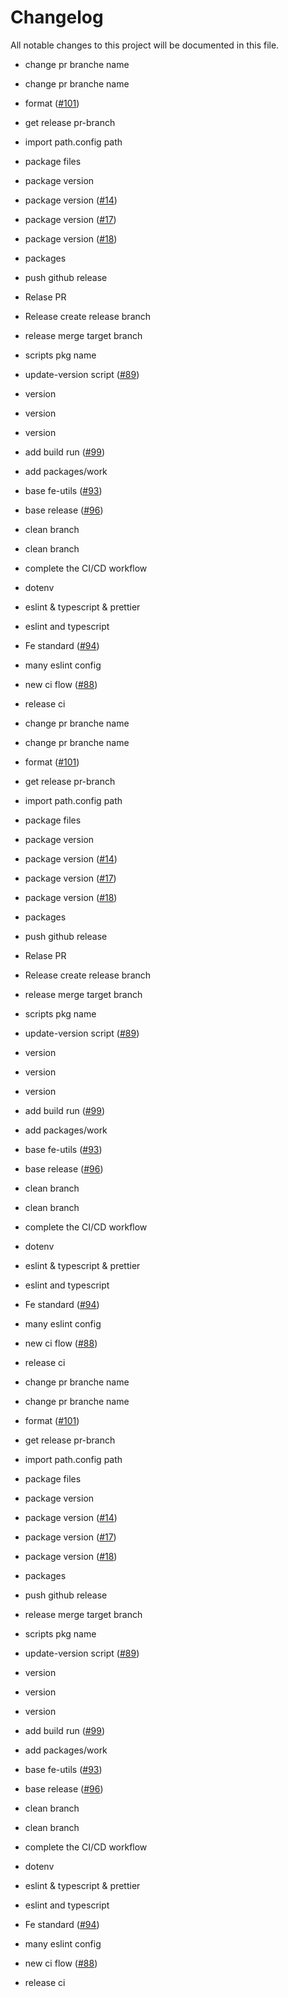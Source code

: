 # Changelog

All notable changes to this project will be documented in this file.

* change pr branche name
* change pr branche name
* format ([#101](https://github.com/qlover/fe-base/issues/101))
* get release pr-branch
* import path.config path
* package files
* package version
* package version ([#14](https://github.com/qlover/fe-base/issues/14))
* package version ([#17](https://github.com/qlover/fe-base/issues/17))
* package version ([#18](https://github.com/qlover/fe-base/issues/18))
* packages
* push github release
* Relase PR
* Release create release branch
* release merge target branch
* scripts pkg name
* update-version script ([#89](https://github.com/qlover/fe-base/issues/89))
* version
* version
* version
* add build run ([#99](https://github.com/qlover/fe-base/issues/99))
* add packages/work
* base fe-utils ([#93](https://github.com/qlover/fe-base/issues/93))
* base release ([#96](https://github.com/qlover/fe-base/issues/96))
* clean branch
* clean branch
* complete the CI/CD workflow
* dotenv
* eslint & typescript & prettier
* eslint and typescript
* Fe standard ([#94](https://github.com/qlover/fe-base/issues/94))
* many eslint config
* new ci flow ([#88](https://github.com/qlover/fe-base/issues/88))
* release ci

* change pr branche name
* change pr branche name
* format ([#101](https://github.com/qlover/fe-base/issues/101))
* get release pr-branch
* import path.config path
* package files
* package version
* package version ([#14](https://github.com/qlover/fe-base/issues/14))
* package version ([#17](https://github.com/qlover/fe-base/issues/17))
* package version ([#18](https://github.com/qlover/fe-base/issues/18))
* packages
* push github release
* Relase PR
* Release create release branch
* release merge target branch
* scripts pkg name
* update-version script ([#89](https://github.com/qlover/fe-base/issues/89))
* version
* version
* version
* add build run ([#99](https://github.com/qlover/fe-base/issues/99))
* add packages/work
* base fe-utils ([#93](https://github.com/qlover/fe-base/issues/93))
* base release ([#96](https://github.com/qlover/fe-base/issues/96))
* clean branch
* clean branch
* complete the CI/CD workflow
* dotenv
* eslint & typescript & prettier
* eslint and typescript
* Fe standard ([#94](https://github.com/qlover/fe-base/issues/94))
* many eslint config
* new ci flow ([#88](https://github.com/qlover/fe-base/issues/88))
* release ci

* change pr branche name
* change pr branche name
* format ([#101](https://github.com/qlover/fe-base/issues/101))
* get release pr-branch
* import path.config path
* package files
* package version
* package version ([#14](https://github.com/qlover/fe-base/issues/14))
* package version ([#17](https://github.com/qlover/fe-base/issues/17))
* package version ([#18](https://github.com/qlover/fe-base/issues/18))
* packages
* push github release
* release merge target branch
* scripts pkg name
* update-version script ([#89](https://github.com/qlover/fe-base/issues/89))
* version
* version
* version
* add build run ([#99](https://github.com/qlover/fe-base/issues/99))
* add packages/work
* base fe-utils ([#93](https://github.com/qlover/fe-base/issues/93))
* base release ([#96](https://github.com/qlover/fe-base/issues/96))
* clean branch
* clean branch
* complete the CI/CD workflow
* dotenv
* eslint & typescript & prettier
* eslint and typescript
* Fe standard ([#94](https://github.com/qlover/fe-base/issues/94))
* many eslint config
* new ci flow ([#88](https://github.com/qlover/fe-base/issues/88))
* release ci
